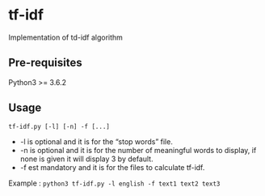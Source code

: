 tf-idf
======

Implementation of td-idf algorithm

Pre-requisites
--------------

Python3 >= 3.6.2


Usage
-----

`tf-idf.py [-l] [-n] -f [...]`

- -l is optional and it is for the “stop words” file.
- -n is optional and it is for the number of meaningful words to display, if none is given it will display 3 by default.
- -f est mandatory and it is for the files to calculate tf-idf.

Example : `python3 tf-idf.py -l english -f text1 text2 text3`
